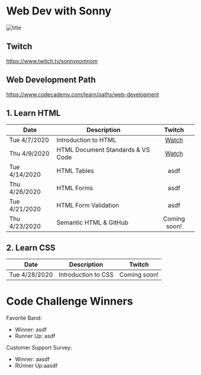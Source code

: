 # Web Dev with Sonny

![title](https://github.com/sonnynomnom/web-dev-with-sonny/blob/master/logo.gif)

## Twitch

https://www.twitch.tv/sonnynomnom

## Web Development Path

https://www.codecademy.com/learn/paths/web-development

## 1. Learn HTML

| Date | Description | Twitch |
| --- | --- |:---:|
| Tue 4/7/2020 | Introduction to HTML | [Watch](https://www.twitch.tv/videos/586254495?collection=8sq6CqKWAxaitw) |
| Thu 4/9/2020 | HTML Document Standards & VS Code| [Watch](https://www.twitch.tv/videos/591215784?collection=8sq6CqKWAxaitw)|
| Tue 4/14/2020 | HTML Tables | asdf | 
| Thu 4/26/2020 | HTML Forms | asdf |
| Tue 4/21/2020 | HTML Form Validation | asdf |
| Thu 4/23/2020 | Semantic HTML & GitHub | Coming soon! |

## 2. Learn CSS

| Date | Description | Twitch |
| --- | --- | --- |
| Tue 4/28/2020 | Introduction to CSS | Coming soon! | 

# Code Challenge Winners

Favorite Band:
- Winner: asdf
- Runner Up: asdf

Customer Support Survey:

- Winner: aasdf
- RUnner Up:aasdf
